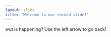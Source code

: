 ```yaml
---
layout: slide
title: "Welcome to our second slide!"
---
```

wut is happening?
Use the left arrow to go back!
